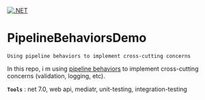 [![.NET](https://github.com/aimenux/PipelineBehaviorsDemo/actions/workflows/ci.yml/badge.svg?branch=main)](https://github.com/aimenux/PipelineBehaviorsDemo/actions/workflows/ci.yml)

# PipelineBehaviorsDemo
```
Using pipeline behaviors to implement cross-cutting concerns
```

In this repo, i m using [pipeline behaviors](https://github.com/jbogard/MediatR/wiki/Behaviors) to implement cross-cutting concerns (validation, logging, etc).

>
**`Tools`** : net 7.0, web api, mediatr, unit-testing, integration-testing
